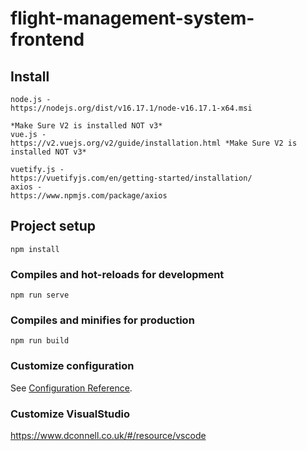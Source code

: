 # flight-management-system-frontend

## Install
```
node.js - 
https://nodejs.org/dist/v16.17.1/node-v16.17.1-x64.msi

*Make Sure V2 is installed NOT v3*
vue.js - 
https://v2.vuejs.org/v2/guide/installation.html *Make Sure V2 is installed NOT v3*

vuetify.js - 
https://vuetifyjs.com/en/getting-started/installation/
axios - 
https://www.npmjs.com/package/axios

```
## Project setup
```
npm install
```

### Compiles and hot-reloads for development
```
npm run serve
```

### Compiles and minifies for production
```
npm run build
```

### Customize configuration
See [Configuration Reference](https://cli.vuejs.org/config/).

### Customize VisualStudio
https://www.dconnell.co.uk/#/resource/vscode

